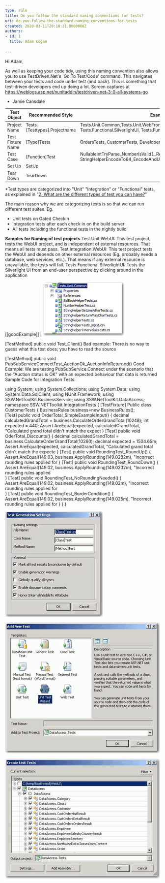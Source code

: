 ```yaml
---
type: rule
title: Do you follow the standard naming conventions for tests?
uri: do-you-follow-the-standard-naming-conventions-for-tests
created: 2020-03-11T20:18:31.0000000Z
authors:
- id: 1
  title: Adam Cogan

---
```


Hi Adam,

As well as keeping your code tidy, using this naming convention also allows you to use TestDriven.Net's 'Go To Test/Code' command.
This navigates between your tests and code under test (and back). This is something that test-driven developers end up doing a lot.
Screen captures at https://weblogs.asp.net/nunitaddin/testdriven-net-3-0-all-systems-go

- Jamie Cansdale
 

| **Test Object** | **Recommended Style** | **Example** |
| --- | --- | --- |
| Project Name | Tests.[Testtypes].Projectname | Tests.Unit.Common,Tests.Unit.WebFrontend,Test.Integration.MainWCFService<br>Tests.Functional.SilverlightUI, Tests.Functional.WebUI \* |
| Test Fixture Name | [Type]Tests | OrdersTests, CustomerTests, DeveloperTests |
| Test Case | [Function]Test | NullableIntTryParse\_NumberIsValid1\_Return1, StringHelperEncodeTo64\_EncodeAndUnencodeString\_ReturnSameString |
| Set Up | SetUp |   |
| Tear Down | TearDown |   |




\*Test types are categorized into "Unit" "Integration" or "Functional" tests, as explained in "[2. What are the different types of test you can have?](https://www.ssw.com.au/ssw/Standards/Rules/RulesToBetterUnitTests.aspx#TypesOfTests)"

The main reason why we are categorizing tests is so that we can run different test suites. Eg.

- Unit tests on Gated Checkin
- Integration tests after each check in on the build server
- All tests including the functional tests in the nightly build


**Samples for Naming of test projects**
Test.Unit.WebUI: This test project, tests the WebUI project, and is independent of external resources.
That means all tests must pass.
Test.Integration.WebUI: This test project tests the WebUI and depends on other external resources (Eg. probably needs a database, web services, etc.).
That means if any external resource is unavailable, the tests will fail.
Tests.Functional.SilverlightUI: Tests the Silverlight UI from an end-user perspective by clicking around in the application

[[goodExample]]
| ![Naming for a Unit Test ProjectSamples Naming of test methods](UnitTestsProject.jpg)

[TestMethod]
 public void Test\_Client()
Bad example: There is no way to guess what this test does; you have to read the source

[TestMethod]
 public void PubSubServiceConnectTest\_AuctionOk\_AuctionInfoReturned()
Good Example: We are testing PubSubService.Connect under the scenario that the "Auction status is OK" with an expected behaviour that data is returned
Sample Code for Integration Tests:

using System;
using System.Collections;
using System.Data;
using System.Data.SqlClient;
using NUnit.Framework;
using SSW.NetToolKit.BusinessService;
using SSW.NetToolKit.DataAccess;
namespace SSW.NETToolkit.IntegrationTests
  {
  [TestFixture]
  Public class CustomerTests
    {
    BusinessRules business=new BusinessRules();     
    [Test]
    public void OrderTotal\_SimpleExampleInput()
        {
        decimal calculatedGrandTotal = business.CalculateOrderGrandTotal(10248);
        int expected = 440;
        Assert.AreEqual(expected, calculatedGrandTotal, "Calculated grand total didn't match the expect
        }
    [Test]
    public void OderTotal\_Discounts()
        {
        decimal calculatedGrandTotal = business.CalculateOrderGrandTotal(10260);
        decimal expected = 1504.65m;
        Assert.AreEqual(expected, calculatedGrandTotal, "Calculated grand total didn't match the expecte
        }
    [Test]
    public void RoundingTest\_RoundUp()
        {
        Assert.AreEqual(149.03, business.ApplyRounding(149.0282m), "Incorrect rounding rules applied for
        }
    [Test]
    public void RoundingTest\_RoundDown()
        {
        Assert.AreEqual(149.02, business.ApplyRounding(149.0232m), "Incorrect rounding rules applied     
        }
    [Test]
    public void RoundingTest\_NoRoundingNeeded()
        {
        Assert.AreEqual(149.02, business.ApplyRounding(149.02m), "Incorrect rounding rules applied for     
        }
    [Test]
    public void RoundingTest\_BorderCondition()
        {
        Assert.AreEqual(149.02, business.ApplyRounding(149.025m), "Incorrect rounding rules applied for
        }
    }
  }

![ This rule is consistent with the Visual Studio defaultTip: You can create a test project using the Unit Test Wizard: Test > Add New Test](TestGenerationSettings.gif)



![ Unit Test Wizard 1](AddNewTest.gif)

![ Unit Test Wizard 2](CreateUnitTests.gif)
